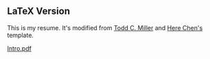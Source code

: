 ## LaTeX Version

This is my resume. It's modified from [Todd C. Miller](http://www.sudo.ws/todd/resume.html) and [Here Chen's](https://github.com/HereChen/resume) template.

[Intro.pdf](https://github.com/wongwei/MyResume/blob/master/resume.pdf)

